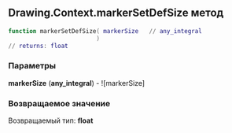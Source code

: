## Drawing.Context.markerSetDefSize метод


```lua
function markerSetDefSize( markerSize   // any_integral
                         )
// returns: float
```


### Параметры

**markerSize** (**any_integral**) - ![markerSize]

### Возвращаемое значение

Возвращаемый тип: **float**

